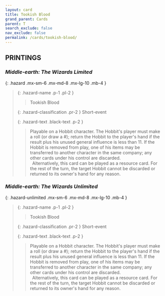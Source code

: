 ```yaml
---
layout: card
title: Tookish Blood
grand_parent: Cards
parent: T
search_exclude: false
nav_exclude: false
permalink: /cards/tookish-blood/
---
```


## PRINTINGS


### _Middle-earth: The Wizards Limited_

{: .hazard .mx-sm-6 .mx-md-8 .mx-lg-10 .mb-4 }
> {: .hazard-name .p-1 .pl-2 }
> > <div class="hazard-mp"></div>
> > <div class="card-name">Tookish Blood</div>
>
> {: .hazard-classification .pr-2 }
> Short-event
>
> {: .hazard-text .black-text .p-2 }
> > Playable on a Hobbit character. The Hobbit's player must make a roll (or draw a #); return the Hobbit to the player's hand if the result plus his unused general influence is less than 11. If the Hobbit is removed from play, one of his items may be transferred to another character in the same company; any other cards under his control are discarded. <br>&ensp;Alternatively, this card can be played as a resource card. For the rest of the turn, the target Hobbit cannot be discarded or returned to its owner's hand for any reason. 
>

### _Middle-earth: The Wizards Unlimited_

{: .hazard-unlimited .mx-sm-6 .mx-md-8 .mx-lg-10 .mb-4 }
> {: .hazard-name .p-1 .pl-2 }
> > <div class="hazard-mp"></div>
> > <div class="card-name">Tookish Blood</div>
>
> {: .hazard-classification .pr-2 }
> Short-event
>
> {: .hazard-text .black-text .p-2 }
> > Playable on a Hobbit character. The Hobbit's player must make a roll (or draw a #); return the Hobbit to the player's hand if the result plus his unused general influence is less than 11. If the Hobbit is removed from play, one of his items may be transferred to another character in the same company; any other cards under his control are discarded. <br>&ensp;Alternatively, this card can be played as a resource card. For the rest of the turn, the target Hobbit cannot be discarded or returned to its owner's hand for any reason. 
>
